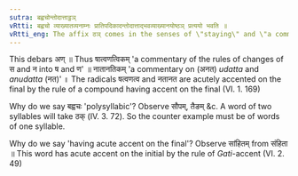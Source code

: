 ```yaml
---
sutra: बह्वचोन्तोदात्ताट्ठञ्
vRtti: बह्वचो व्याख्यातव्यनाम्नः प्रातिपदिकादन्तोदात्ताद्भवव्याख्यानयोष्ठञ् प्रत्ययो भवति ॥
vRtti_eng: The affix ठञ् comes in the senses of \"staying\" and \"a commentary\", after a polysyllabic word having _udatta_ on the final, (the word being the name of a thing to be explained).
---
```

This debars अण् ॥ Thus षात्वणत्विकम् 'a commentary of the rules of changes of स and न into ष and ण' ॥ नातानतिकम् 'a commentary on (अनत) _udatta_ and _anudatta_ (नत)' ॥ The radicals षत्वणत्व and नतानत are acutely accented on the final by the rule of a compound having accent on the final (VI. 1. 169)

Why do we say बह्वचः 'polysyllabic'? Observe सौपम्, तैङम् &c. A word of two syllables will take ठक् (IV. 3. 72). So the counter example must be of words of one syllable.

Why do we say 'having acute accent on the final'? Observe सांहितम् from संहिता ॥ This word has acute accent on the initial by the rule of _Gati_-accent (VI. 2. 49)
